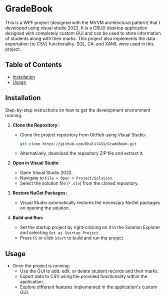 # GradeBook

This is a WPF project (designed with the MVVM architectural pattern) that I developed using visual studio 2022. It is a CRUD desktop application designed with completely custom GUI and can be used to store information of students along with their marks. This project also implements the data exportation (to CSV) functionality. SQL, C#, and XAML were used in this project. 

## Table of Contents

- [Installation](#installation)
- [Usage](#usage)

## Installation

Step-by-step instructions on how to get the development environment running.

1. **Clone the Repository:**
   - Clone the project repository from GitHub using Visual Studio:
     ```bash
     git clone https://github.com/khalil431/GradeBook.git
     ```
   - Alternatively, download the repository ZIP file and extract it.

2. **Open in Visual Studio:**
   - Open Visual Studio 2022.
   - Navigate to `File > Open > Project/Solution`.
   - Select the solution file (`*.sln`) from the cloned repository.

3. **Restore NuGet Packages:**
   - Visual Studio automatically restores the necessary NuGet packages on opening the solution.

4. **Build and Run:**
   - Set the startup project by right-clicking on it in the Solution Explorer and selecting `Set as Startup Project`.
   - Press `F5` or click `Start` to build and run the project.

## Usage

- Once the project is running:
  - Use the GUI to add, edit, or delete student records and their marks.
  - Export data to CSV using the provided functionality within the application.
  - Explore different features implemented in the application's custom GUI.

